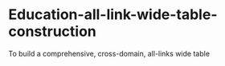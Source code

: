 # Education-all-link-wide-table-construction
To build a comprehensive, cross-domain, all-links wide table

